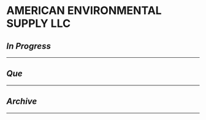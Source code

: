# AMERICAN ENVIRONMENTAL SUPPLY LLC

## *In Progress*

--------------------

## *Que*

-----------------------------------
## *Archive*

-----------------------------------
